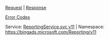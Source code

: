 [Request](#request) | [Response](#response)

[Error Codes](#errors)

Service: [ReportingService.svc v11](https://reporting.api.bingads.microsoft.com/Api/Advertiser/Reporting/v11/ReportingService.svc) | Namespace: https://bingads.microsoft.com/Reporting/v11

